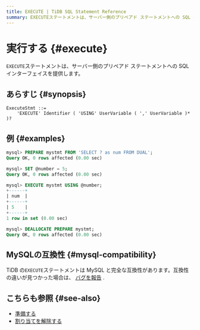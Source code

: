 ```yaml
---
title: EXECUTE | TiDB SQL Statement Reference
summary: EXECUTEステートメントは、サーバー側のプリペアド ステートメントへの SQL インターフェイスを提供します。MySQLの互換性があります。準備する、割り当てを解除するも参照してください。
---
```


# 実行する {#execute}

`EXECUTE`ステートメントは、サーバー側のプリペアド ステートメントへの SQL インターフェイスを提供します。

## あらすじ {#synopsis}

```ebnf+diagram
ExecuteStmt ::=
    'EXECUTE' Identifier ( 'USING' UserVariable ( ',' UserVariable )* )?
```

## 例 {#examples}

```sql
mysql> PREPARE mystmt FROM 'SELECT ? as num FROM DUAL';
Query OK, 0 rows affected (0.00 sec)

mysql> SET @number = 5;
Query OK, 0 rows affected (0.00 sec)

mysql> EXECUTE mystmt USING @number;
+------+
| num  |
+------+
| 5    |
+------+
1 row in set (0.00 sec)

mysql> DEALLOCATE PREPARE mystmt;
Query OK, 0 rows affected (0.00 sec)
```

## MySQLの互換性 {#mysql-compatibility}

TiDB の`EXECUTE`ステートメントは MySQL と完全な互換性があります。互換性の違いが見つかった場合は、 [バグを報告](https://docs.pingcap.com/tidb/stable/support) .

## こちらも参照 {#see-also}

-   [準備する](/sql-statements/sql-statement-prepare.md)
-   [割り当てを解除する](/sql-statements/sql-statement-deallocate.md)
